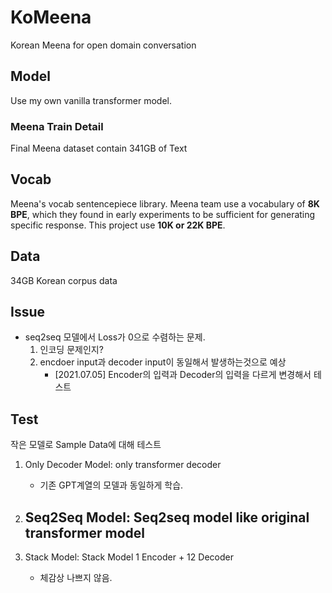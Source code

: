 # KoMeena
Korean Meena for open domain conversation

## Model
Use my own vanilla transformer model.

### Meena Train Detail
Final Meena dataset contain 341GB of Text

## Vocab
Meena's vocab sentencepiece library. Meena team use a vocabulary of **8K BPE**, which they found in early experiments to be sufficient for generating specific response. 
This project use **10K or 22K BPE**. 

## Data
34GB Korean corpus data 

## Issue
- seq2seq 모델에서 Loss가 0으로 수렴하는 문제.
    1. 인코딩 문제인지?
    2. encdoer input과 decoder input이 동일해서 발생하는것으로 예상
        - [2021.07.05] Encoder의 입력과 Decoder의 입력을 다르게 변경해서 테스트
  
## Test
작은 모델로 Sample Data에 대해 테스트

1. Only Decoder Model: only transformer decoder
   - 기존 GPT계열의 모델과 동일하게 학습.
    
2. Seq2Seq Model: Seq2seq model like original transformer model
   - 
   
3. Stack Model: Stack Model 1 Encoder + 12 Decoder 
   - 체감상 나쁘지 않음.